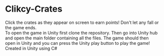 # Clikcy-Crates
Click the crates as they appear on screen to earn points!  Don't let any fall or the game ends.  
To open the game in Unity first clone the repository.  Then go into Unity hub and open the main folder containing all the files.  The game should then open in Unity and you can press the Unity play button to play the game!
Created in Unity using C#
